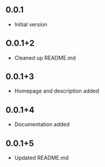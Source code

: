 ## 0.0.1

- Initial version

## O.0.1+2

- Cleaned up README.md

## 0.0.1+3

- Homepage and description added

## 0.0.1+4

- Documentation added

## 0.0.1+5

- Updated README.md